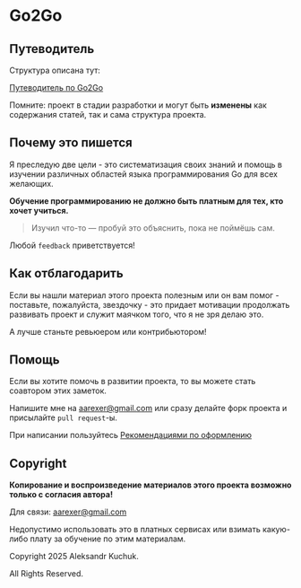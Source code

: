# Go2Go

## Путеводитель

Структура описана тут:

[Путеводитель по Go2Go](table_of_contents.md)

Помните: проект в стадии разработки и могут быть **изменены** как содержания статей, так и сама структура проекта.

## Почему это пишется

Я преследую две цели - это систематизация своих знаний и помощь в изучении различных областей языка программирования Go для всех желающих.

**Обучение программированию не должно быть платным для тех, кто хочет учиться.**

> Изучил что-то — пробуй это объяснить, пока не поймёшь сам.

Любой `feedback` приветствуется!

## Как отблагодарить

Если вы нашли материал этого проекта полезным или он вам помог - поставьте, пожалуйста, звездочку - это придает мотивации продолжать развивать проект и служит маячком того, что я не зря делаю это.

А лучше станьте ревьюером или контрибьютором!

## Помощь

Если вы хотите помочь в развитии проекта, то вы можете стать соавтором этих заметок.

Напишите мне на <aarexer@gmail.com> или сразу делайте форк проекта и присылайте `pull request`-ы.

При написании пользуйтесь [Рекомендациями по оформлению](design_requirements.md)

## Copyright

**Копирование и воспроизведение материалов этого проекта возможно только с согласия автора!**

Для связи: <aarexer@gmail.com>

Недопустимо использовать это в платных сервисах или взимать какую-либо плату за обучение по этим материалам.

Copyright 2025 Aleksandr Kuchuk.

All Rights Reserved.
